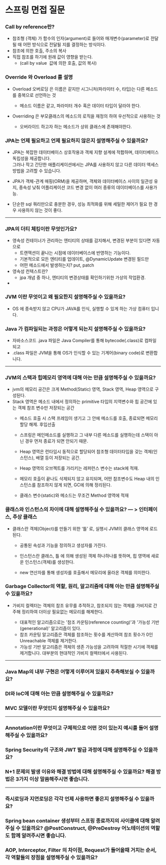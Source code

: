 # 스프링 면접 질문

### Call by reference란?

- 참조형 (객체) 가 함수의 인자(argument)로 들어와 매개변수(parameter)로 전달될 때 
	어떤 방식으로 전달될 지를 결정하는 방식이다.
- 참조에 의한 호출, 주소의 복사
- 직접 참조를 하기에 원래 값이 영향을 받는다.
	- (call by value  값에 의한 호출, 값의 복사)

### Override 와 Overload 를 설명
- Overload 오버로딩 은 이름은 같지만 시그니처(파라미터 수, 타입)는 다른 메소드를 중복으로 선언하는 것
	- 메소드 이름은 같고, 파라미터 개수 혹은 데이터 타입이 달라야 한다.

- Overriding 은 부모클래스의 메소드의 로직을 재정의 하여 우선적으로 사용하는 것
	- 오버라이드 하고자 하는 메소드가 상위 클래스에 존재해야한다.

### JPA는 언제 필요하고 언제 필요하지 않은지 설명해주실 수 있을까요?

- JPA는 복잡한 데이터베이스 상호작용과 객체 지향 설계에 적합하며, 데이터베이스 독립성을 제공합니다.   
	그러나 작고 간단한 애플리케이션에서는 JPA를 사용하지 않고 다른 데이터 액세스 방법을 고려할 수 있습니다.

- JPA가 객체-관계 매핑(ORM)을 제공하며, 객체와 데이터베이스 사이의 일관성 유지, 종속성 낮춰 어플리케이션 코드 변경 없이 여러 종류의 데이터베이스를 사용가능.

- 단순한 sql 쿼리만으로 충분한 경우, 성능 최적화를 위해 세밀한 제어가 필요 한 경우 사용하지 않는 것이 좋다.
---
### JPA의 더티 체킹이란 무엇인가요?
    
- 영속성 컨테이너가 관리하는 엔티티의 상태를 감지해서, 변경된 부분이 있다면 자동으로
	- 트랜잭션이 끝나는 시점에 데이터베이스에 반영하는 기능이다.
	-  기본적으로 모든 엔티티를 업데이트, @DynamicUpdate 변경된 필드만
	-  어떤 메소드에서 발생하는지? put, patch
- 영속성 컨텍스트란?
  	- jpa 개념 중 하나, 엔티티의 변경상태를 확인하기위한 가상의 작업환경.
- 

### JVM 이란 무엇이고 왜 필요한지 설명해주실 수 있을까요?
  - OS 에 종속받지 않고 CPU가 JAVA를 인식, 실행할 수 있게 하는 가상 컴퓨터 입니다.

### Java 가 컴파일되는 과정은 어떻게 되는지 설명해주실 수 있을까요?
  - 자바소스코드 .java 파일은 Java Compiler를 통해 bytecode(.class)로 컴파일 되고
  - .class 파일은 JVM을 통해 OS가 인식할 수 있는 기계어(binary code)로 변환합니다.
---
### JVM의 스택과 힙메모리 영역에 대해 아는 만큼 설명해주실 수 있을까요?
   - jvm의 메모리 공간은 크게 Method(Static) 영역, Stack 영역, Heap 영역으로 구성된다.
  - Stack 영역은 메소드 내에서 정의하는 primitive 타입의 지역변수와 힙 공간에 있는 객체 참조 변수만 저장되는 공간		
    - 메소드 호출 시 스택 프레임이 생기고 그 안에 메소드를 호출, 종료되면 메모리 할당 해제. 후입선출
    - 스프링은 메인메소드를 실행하고 그 내부 다른 메소드를 실행하는데 스택이 아닌 경우 먼저 종료가 되면 안되기 때문.

    - Heap 영역은 런타임시 동적으로 할당되어 참조형 데이터타입을 갖는 객체(인스턴스), 배열 등이 저장되는 공간.
    - Heap 영역의 오브젝트를 가리키는 레퍼런스 변수는 stack에 적재.
    - 메모리 호출이 끝나도 삭제되지 않고 유지되며, 어떤 참조변수도 Heap 내의 인스턴스를 참조하지 않게 되면, GC에 의해 정리된다.

    - 클래스 변수(static)와 메소드는 무조건 Method 영역에 적재


### 클래스와 인스턴스의 차이에 대해 설명해주실 수 있을까요?  — > 인터페이스, 추상 클래스
  - 클래스란 객체(Object)를 만들기 위한 ‘틀’ 로, 실행시 JVM의 클래스 영역에 로드된다.
    - 공통된 속성과 기능을 정의하고 생성자를 가진다.

    - 인스턴스란 클래스, 틀 에 의해 생성된 객체 하나하나를 뜻하며, 힙 영역에 새로운 인스턴스(객체)를 생성한다.
    - new 연산자를 통해 생성자를 호출해서 메모리에 올라온 객체를 의미한다.


### Garbage Collector의 역할, 원리, 알고리즘에 대해 아는 만큼 설명해주실 수 있을까요?
  - 가비지 컬렉터는 객체의 참조 유무를 추적하고, 참조되지 않는 객체를 가비지로 간주해 정리하여 더이상 필요없는 메모리를 해제한다.
    
    - 대표적인 알고리즘으로는 '참조 카운팅(reference counting)'과 '가능성 기반(generational)' 알고리즘이 있다.
    - 참조 카운팅 알고리즘은 객체를 참조하는 횟수를 계산하여 참조 횟수가 0인 Unreachable 객체를 제거한다.
    - 가능성 기반 알고리즘은 객체의 생존 가능성을 고려하여 적절한 시기에 객체를 제거합니다. 대부분의 현대적인 가비지 컬렉터에서 사용된다.
---
### Java Map의 내부 구현은 어떻게 이루어져 있을지 추측해보실 수 있을까요?
### DI와 IoC에 대해 아는 만큼 설명해주실 수 있을까요?
### MVC 모델이란 무엇인지 설명해주실 수 있을까요?
---
### Annotation이란 무엇이고 구체적으로 어떤 것이 있는지 예시를 들어 설명해주실 수 있을까요?
### Spring Security의 구조와 JWT 발급 과정에 대해 설명해주실 수 있을까요?
### N+1 문제의 발생 이유와 해결 방법에 대해 설명해주실 수 있을까요? 해결 방법은 3가지 이상 말씀해주시면 좋습니다.
---
### 즉시로딩과 지연로딩은 각각 언제 사용하면 좋은지 설명해주실 수 있을까요?
### Spring bean container 생성부터 스프링 종료까지의 사이클에 대해 알려주실 수 있을까요? @PostConstruct, @PreDestroy 어노테이션의 역할도 함께 알려주시면 좋습니다.
### AOP, Interceptor, Filter 의 차이점, Request가 들어올때 거치는 순서, 각 역할들의 장점을 설명해주실 수 있을까요?










